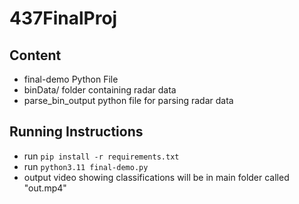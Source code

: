 # 437FinalProj

## Content
- final-demo Python File
- binData/ folder containing radar data
- parse_bin_output python file for parsing radar data

## Running Instructions
- run ```pip install -r requirements.txt```
- run ```python3.11 final-demo.py```
- output video showing classifications will be in main folder called "out.mp4"